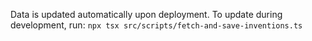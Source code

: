 Data is updated automatically upon deployment. To update during development, run:
`npx tsx src/scripts/fetch-and-save-inventions.ts`
